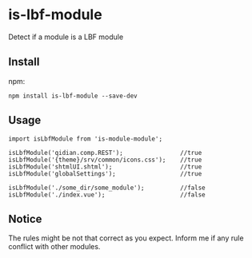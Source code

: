 # is-lbf-module

Detect if a module is a LBF module


## Install

npm:

```
npm install is-lbf-module --save-dev
```

## Usage

```
import isLbfModule from 'is-module-module';

isLbfModule('qidian.comp.REST');                //true
isLbfModule('{theme}/srv/common/icons.css');    //true
isLbfModule('shtmlUI.shtml');                   //true
isLbfModule('globalSettings');                  //true

isLbfModule('./some_dir/some_module');          //false
isLbfModule('./index.vue');                     //false

```

## Notice

The rules might be not that correct as you expect. Inform me if any rule conflict with other modules.